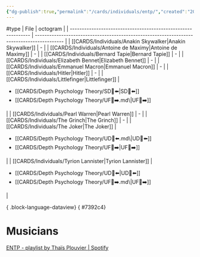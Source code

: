 ```yaml
---
{"dg-publish":true,"permalink":"/cards/individuals/entp/","created":"2023-04-28T19:40:35.250+02:00","updated":"2023-05-10T19:37:14.704+02:00"}
---
```


#type
| File                                                          | octogram                                                                                   |
| ------------------------------------------------------------- | ------------------------------------------------------------------------------------------ |
| [[CARDS/Individuals/Anakin Skywalker\|Anakin Skywalker]]   | \-                                                                                         |
| [[CARDS/Individuals/Antoine de Maximy\|Antoine de Maximy]] | \-                                                                                         |
| [[CARDS/Individuals/Bernard Tapie\|Bernard Tapie]]         | \-                                                                                         |
| [[CARDS/Individuals/Elizabeth Bennet\|Elizabeth Bennet]]   | \-                                                                                         |
| [[CARDS/Individuals/Emmanuel Macron\|Emmanuel Macron]]     | \-                                                                                         |
| [[CARDS/Individuals/Hitler\|Hitler]]                       | \-                                                                                         |
| [[CARDS/Individuals/Littlefinger\|Littlefinger]]           | <ul><li>[[CARDS/Depth Psychology Theory/SD🤸⬅️\|SD🤸⬅️]] </li><li>[[CARDS/Depth Psychology Theory/UF👤➡️.md\\|UF👤➡️]]</li></ul> |
| [[CARDS/Individuals/Pearl Warren\|Pearl Warren]]           | \-                                                                                         |
| [[CARDS/Individuals/The Grinch\|The Grinch]]               | \-                                                                                         |
| [[CARDS/Individuals/The Joker\|The Joker]]                 | <ul><li>[[CARDS/Depth Psychology Theory/UD👤⬅️.md\\|UD👤⬅️]]</li><li>[[CARDS/Depth Psychology Theory/UF👤➡️\|UF👤➡️]] </li></ul> |
| [[CARDS/Individuals/Tyrion Lannister\|Tyrion Lannister]]   | <ul><li>[[CARDS/Depth Psychology Theory/UD👤⬅️\|UD👤⬅️]] </li><li>[[CARDS/Depth Psychology Theory/UF👤➡️.md\\|UF👤➡️]]</li></ul> |

{ .block-language-dataview}
{ #7392c4}


# Musicians 
[ENTP - playlist by Thaïs Plouvier | Spotify](https://open.spotify.com/playlist/4uCnpN3cQbzVbtoYyoYIl1?si=4552b1c5dd524d8b)


